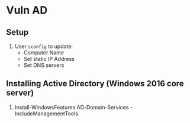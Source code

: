 # Vuln AD


## Setup
1. User `sconfig` to update:
    - Computer Name
    - Set static IP Address
    - Set DNS servers

## Installing Active Directory (Windows 2016 core server)
1. Install-WindowsFeatures AD-Domain-Services -IncludeManagementTools